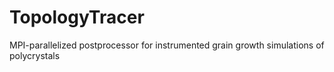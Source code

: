 # TopologyTracer
MPI-parallelized postprocessor for instrumented grain growth simulations of polycrystals
